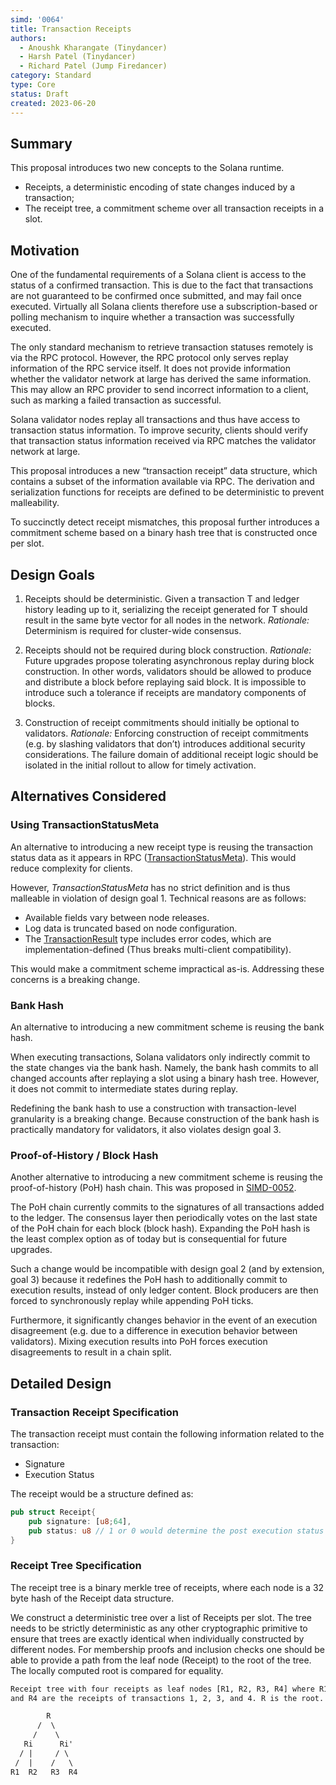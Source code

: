 ```yaml
---
simd: '0064'
title: Transaction Receipts
authors:
  - Anoushk Kharangate (Tinydancer)
  - Harsh Patel (Tinydancer)
  - Richard Patel (Jump Firedancer)
category: Standard
type: Core
status: Draft
created: 2023-06-20
---
```


## Summary

This proposal introduces two new concepts to the Solana runtime.

- Receipts, a deterministic encoding of state changes induced by a transaction;
- The receipt tree, a commitment scheme over all transaction receipts in a slot.

## Motivation

One of the fundamental requirements of a Solana client is access to the status
of a confirmed transaction. This is due to the fact that transactions are not
guaranteed to be confirmed once submitted, and may fail once executed. Virtually
all Solana clients therefore use a subscription-based or polling mechanism to
inquire whether a transaction was successfully executed.

The only standard mechanism to retrieve transaction statuses remotely is via the
RPC protocol. However, the RPC protocol only serves replay information of the
RPC service itself. It does not provide information whether the validator
network at large has derived the same information. This may allow an RPC
provider to send incorrect information to a client, such as marking a failed
transaction as successful.

Solana validator nodes replay all transactions and thus have access to
transaction status information. To improve security, clients should verify that
transaction status information received via RPC matches the validator network at
large.

This proposal introduces a new “transaction receipt” data structure, which
contains a subset of the information available via RPC. The derivation and
serialization functions for receipts are defined to be deterministic to prevent
malleability.

To succinctly detect receipt mismatches, this proposal further introduces a
commitment scheme based on a binary hash tree that is constructed once per slot.

## Design Goals

1. Receipts should be deterministic.
   Given a transaction T and ledger history leading up to it, serializing the
   receipt generated for T  should result in the same byte vector for all nodes
   in the network.
   *Rationale:* Determinism is required for cluster-wide consensus.

2. Receipts should not be required during block construction.
   *Rationale:* Future upgrades propose tolerating asynchronous replay during
   block construction. In other words, validators should be allowed to produce
   and distribute a block before replaying said block. It is impossible to
   introduce such a tolerance if receipts are mandatory components of blocks.

3. Construction of receipt commitments should initially be optional to
   validators.
   *Rationale:* Enforcing construction of receipt commitments (e.g.
   by slashing validators that don’t) introduces additional security
   considerations. The failure domain of additional receipt logic should be
   isolated in the initial rollout to allow for timely activation.

## Alternatives Considered

### Using TransactionStatusMeta

An alternative to introducing a new receipt type is reusing the transaction
status data as it appears in RPC ([TransactionStatusMeta]).  This would reduce
complexity for clients.

However, *TransactionStatusMeta* has no strict definition and is thus malleable
in violation of design goal 1. Technical reasons are as follows:

- Available fields vary between node releases.
- Log data is truncated based on node configuration.
- The [TransactionResult] type includes error codes, which are
  implementation-defined (Thus breaks multi-client compatibility).

This would make a commitment scheme impractical as-is. Addressing these concerns
is a breaking change.

  [TransactionStatusMeta]: https://docs.rs/solana-transaction-status/1.16.1/solana_transaction_status/struct.TransactionStatusMeta.html
  [TransactionResult]: https://docs.rs/solana-sdk/1.16.1/solana_sdk/transaction/type.Result.html

### Bank Hash

An alternative to introducing a new commitment scheme is reusing the bank hash.

When executing transactions, Solana validators only indirectly commit to the
state changes via the bank hash. Namely, the bank hash commits to all changed
accounts after replaying a slot using a binary hash tree. However, it does not
commit to intermediate states during replay.

Redefining the bank hash to use a construction with transaction-level
granularity is a breaking change. Because construction of the bank hash is
practically mandatory for validators, it also violates design goal 3.

### Proof-of-History / Block Hash

Another alternative to introducing a new commitment scheme is reusing the
proof-of-history (PoH) hash chain. This was proposed in
[SIMD-0052](https://github.com/solana-foundation/solana-improvement-documents/pull/52).

The PoH chain currently commits to the signatures of all transactions added to
the ledger. The consensus layer then periodically votes on the last state of the
PoH chain for each block (block hash). Expanding the PoH hash is the least
complex option as of today but is consequential for future upgrades.

Such a change would be incompatible with design goal 2 (and by extension, goal
3) because it redefines the PoH hash to additionally commit to execution
results, instead of only ledger content. Block producers are then forced to
synchronously replay while appending PoH ticks.

Furthermore, it significantly changes behavior in the event of an execution
disagreement (e.g. due to a difference in execution behavior between
validators). Mixing execution results into PoH forces execution disagreements to
result in a chain split.

## Detailed Design

### Transaction Receipt Specification

The transaction receipt must contain the following information related to the transaction:

- Signature
- Execution Status

The receipt would be a structure defined as:

```rust
pub struct Receipt{
    pub signature: [u8;64],
    pub status: u8 // 1 or 0 would determine the post execution status
}
```

### Receipt Tree Specification

The receipt tree is a binary merkle tree of receipts, where each node is a 32
byte hash of the Receipt data structure.

We construct a deterministic tree over a list of Receipts per slot. The tree
needs to be strictly deterministic as any other cryptographic primitive to
ensure that trees are exactly identical when individually constructed by
different nodes. For membership proofs and inclusion checks one should be
able to provide a path from the leaf node (Receipt) to the root of the tree.
The locally computed root is compared for equality.

```txt
Receipt tree with four receipts as leaf nodes [R1, R2, R3, R4] where R1, R2, R3 
and R4 are the receipts of transactions 1, 2, 3, and 4. R is the root.

        R
      /  \
     /    \
   Ri      Ri'
  / |     / \
 /  |    /   \
R1  R2   R3  R4

```
